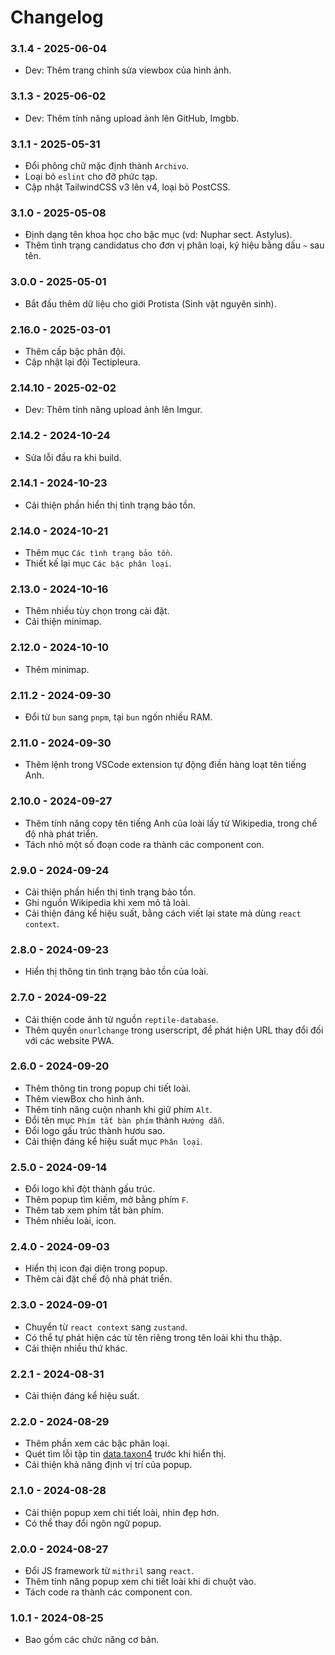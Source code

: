 # Changelog

### 3.1.4 - 2025-06-04

-   Dev: Thêm trang chỉnh sửa viewbox của hình ảnh.

### 3.1.3 - 2025-06-02

-   Dev: Thêm tính năng upload ảnh lên GitHub, Imgbb.

### 3.1.1 - 2025-05-31

-   Đổi phông chữ mặc định thành `Archivo`.
-   Loại bỏ `eslint` cho đỡ phức tạp.
-   Cập nhật TailwindCSS v3 lên v4, loại bỏ PostCSS.

### 3.1.0 - 2025-05-08

-   Định dạng tên khoa học cho bậc mục (vd: Nuphar sect. Astylus).
-   Thêm tình trạng candidatus cho đơn vị phân loại, ký hiệu bằng dấu `~` sau tên.

### 3.0.0 - 2025-05-01

-   Bắt đầu thêm dữ liệu cho giới Protista (Sinh vật nguyên sinh).

### 2.16.0 - 2025-03-01

-   Thêm cấp bậc phân đội.
-   Cập nhật lại đội Tectipleura.

### 2.14.10 - 2025-02-02

-   Dev: Thêm tính năng upload ảnh lên Imgur.

### 2.14.2 - 2024-10-24

-   Sửa lỗi đầu ra khi build.

### 2.14.1 - 2024-10-23

-   Cải thiện phần hiển thị tình trạng bảo tồn.

### 2.14.0 - 2024-10-21

-   Thêm mục `Các tình trạng bảo tồn`.
-   Thiết kế lại mục `Các bậc phân loại`.

### 2.13.0 - 2024-10-16

-   Thêm nhiều tùy chọn trong cài đặt.
-   Cải thiện minimap.

### 2.12.0 - 2024-10-10

-   Thêm minimap.

### 2.11.2 - 2024-09-30

-   Đổi từ `bun` sang `pnpm`, tại `bun` ngốn nhiều RAM.

### 2.11.0 - 2024-09-30

-   Thêm lệnh trong VSCode extension tự động điền hàng loạt tên tiếng Anh.

### 2.10.0 - 2024-09-27

-   Thêm tính năng copy tên tiếng Anh của loài lấy từ Wikipedia, trong chế độ nhà phát triển.
-   Tách nhỏ một số đoạn code ra thành các component con.

### 2.9.0 - 2024-09-24

-   Cải thiện phần hiển thị tình trạng bảo tồn.
-   Ghi nguồn Wikipedia khi xem mô tả loài.
-   Cải thiện đáng kể hiệu suất, bằng cách viết lại state mà dùng `react context`.

### 2.8.0 - 2024-09-23

-   Hiển thị thông tin tình trạng bảo tồn của loài.

### 2.7.0 - 2024-09-22

-   Cải thiện code ảnh từ nguồn `reptile-database`.
-   Thêm quyền `onurlchange` trong userscript, để phát hiện URL thay đổi đối với các website PWA.

### 2.6.0 - 2024-09-20

-   Thêm thông tin trong popup chi tiết loài.
-   Thêm viewBox cho hình ảnh.
-   Thêm tính năng cuộn nhanh khi giữ phím `Alt`.
-   Đổi tên mục `Phím tắt bàn phím` thành `Hướng dẫn`.
-   Đổi logo gấu trúc thành hươu sao.
-   Cải thiện đáng kể hiệu suất mục `Phân loại`.

### 2.5.0 - 2024-09-14

-   Đổi logo khỉ đột thành gấu trúc.
-   Thêm popup tìm kiếm, mở bằng phím `F`.
-   Thêm tab xem phím tắt bàn phím.
-   Thêm nhiều loài, icon.

### 2.4.0 - 2024-09-03

-   Hiển thị icon đại diện trong popup.
-   Thêm cài đặt chế độ nhà phát triển.

### 2.3.0 - 2024-09-01

-   Chuyển từ `react context` sang `zustand`.
-   Có thể tự phát hiện các từ tên riêng trong tên loài khi thu thập.
-   Cải thiện nhiều thứ khác.

### 2.2.1 - 2024-08-31

-   Cải thiện đáng kể hiệu suất.

### 2.2.0 - 2024-08-29

-   Thêm phần xem các bậc phân loại.
-   Quét tìm lỗi tập tin [data.taxon4](./public/data/data.taxon4) trước khi hiển thị.
-   Cải thiện khả năng định vị trí của popup.

### 2.1.0 - 2024-08-28

-   Cải thiện popup xem chi tiết loài, nhìn đẹp hơn.
-   Có thể thay đổi ngôn ngữ popup.

### 2.0.0 - 2024-08-27

-   Đổi JS framework từ `mithril` sang `react`.
-   Thêm tính năng popup xem chi tiết loài khi di chuột vào.
-   Tách code ra thành các component con.

### 1.0.1 - 2024-08-25

-   Bao gồm các chức năng cơ bản.

